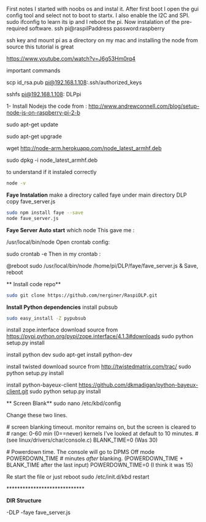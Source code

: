 First notes
I started with noobs os and instal it. After first boot I open the gui config tool and select not to boot to startx. I also enable the I2C and
SPI. 
sudo ifconfig to learn its ip and I reboot the pi.
Now instalation of the pre-required software.
ssh pi@raspiIPaddress
password:raspberry

ssh key and mount pi as a directory on my mac and installing the node from source this tutorial is great

https://www.youtube.com/watch?v=J6g53Hm0rq4

important commands

scp id_rsa.pub pi@192.168.1.108:.ssh/authorized_keys

sshfs pi@192.168.1.108: DLPpi



1- Install Nodejs 
the code from :
http://www.andrewconnell.com/blog/setup-node-js-on-raspberry-pi-2-b


sudo apt-get update

sudo apt-get upgrade

wget http://node-arm.herokuapp.com/node_latest_armhf.deb

sudo dpkg -i node_latest_armhf.deb



to understand if it instaled correctly
```sh
node -v
```

**Faye Instalation**
make a directory called faye under main directory DLP
copy fave_server.js
```sh
sudo npm install faye --save
node fave_server.js
```
**Faye Server Auto start**
which node
This gave me :

/usr/local/bin/node
Open crontab config:

sudo crontab -e
Then in my crontab :

@reboot sudo /usr/local/bin/node /home/pi/DLP/faye/fave_server.js & 
Save, reboot

** Install code repo**
```sh
sudo git clone https://github.com/nerginer/RaspiDLP.git
```

**Install Python dependencies**
install pubsub
```sh
sudo easy_install -Z pypubsub
```
install zope.interface
download source from
https://pypi.python.org/pypi/zope.interface/4.1.3#downloads
sudo python setup.py install

install python dev
sudo apt-get install python-dev

install twisted
download source from
http://twistedmatrix.com/trac/
sudo python setup.py install

install python-bayeux-client
https://github.com/dkmadigan/python-bayeux-client.git
sudo python setup.py install

** Screen Blank**
sudo nano /etc/kbd/config

Change these two lines.

\# screen blanking timeout. monitor remains on, but the screen is cleared to
\# range: 0-60 min (0==never) kernels I've looked at default to 10 minutes.
\# (see linux/drivers/char/console.c)
BLANK_TIME=0 (Was 30)

\# Powerdown time. The console will go to DPMS Off mode POWERDOWN_TIME
\# minutes _after_ blanking. (POWERDOWN_TIME + BLANK_TIME after the last input)
POWERDOWN_TIME=0 (I think it was 15)

Re start the file or just reboot
sudo /etc/init.d/kbd restart

\*****************************


**DIR Structure**

-DLP
  -faye
    fave_server.js
    
    
